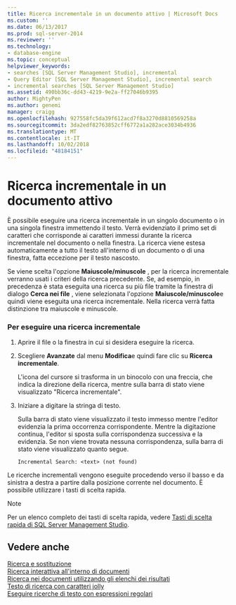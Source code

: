 ```yaml
---
title: Ricerca incrementale in un documento attivo | Microsoft Docs
ms.custom: ''
ms.date: 06/13/2017
ms.prod: sql-server-2014
ms.reviewer: ''
ms.technology:
- database-engine
ms.topic: conceptual
helpviewer_keywords:
- searches [SQL Server Management Studio], incremental
- Query Editor [SQL Server Management Studio], incremental search
- incremental searches [SQL Server Management Studio]
ms.assetid: 490bb36c-dd43-4219-9e2a-ff27046b9395
author: MightyPen
ms.author: genemi
manager: craigg
ms.openlocfilehash: 927558fc5da39f612acd7f8a3270d8810569258a
ms.sourcegitcommit: 3da2edf82763852cff6772a1a282ace3034b4936
ms.translationtype: MT
ms.contentlocale: it-IT
ms.lasthandoff: 10/02/2018
ms.locfileid: "48184151"
---
```

# <a name="search-an-active-document-incrementally"></a>Ricerca incrementale in un documento attivo
  È possibile eseguire una ricerca incrementale in un singolo documento o in una singola finestra immettendo il testo. Verrà evidenziato il primo set di caratteri che corrisponde ai caratteri immessi durante la ricerca incrementale nel documento o nella finestra. La ricerca viene estesa automaticamente a tutto il testo all'interno di un documento o di una finestra, fatta eccezione per il testo nascosto.  
  
 Se viene scelta l'opzione **Maiuscole/minuscole** , per la ricerca incrementale verranno usati i criteri della ricerca precedente. Se, ad esempio, in precedenza è stata eseguita una ricerca su più file tramite la finestra di dialogo **Cerca nei file** , viene selezionata l'opzione **Maiuscole/minuscole**e quindi viene eseguita una ricerca incrementale. Nella ricerca verrà fatta distinzione tra maiuscole e minuscole.  
  
### <a name="to-search-incrementally"></a>Per eseguire una ricerca incrementale  
  
1.  Aprire il file o la finestra in cui si desidera eseguire la ricerca.  
  
2.  Scegliere **Avanzate** dal menu **Modifica**e quindi fare clic su **Ricerca incrementale**.  
  
     L'icona del cursore si trasforma in un binocolo con una freccia, che indica la direzione della ricerca, mentre sulla barra di stato viene visualizzato "Ricerca incrementale".  
  
3.  Iniziare a digitare la stringa di testo.  
  
     Sulla barra di stato viene visualizzato il testo immesso mentre l'editor evidenzia la prima occorrenza corrispondente. Mentre la digitazione continua, l'editor si sposta sulla corrispondenza successiva e la evidenzia. Se non viene trovata nessuna corrispondenza, sulla barra di stato viene visualizzato quanto segue.  
  
    ```  
    Incremental Search: <text> (not found)  
    ```  
  
 Le ricerche incrementali vengono eseguite procedendo verso il basso e da sinistra a destra a partire dalla posizione corrente nel documento. È possibile utilizzare i tasti di scelta rapida.  
  
> [!NOTE]  
>  Per un elenco completo dei tasti di scelta rapida, vedere [Tasti di scelta rapida di SQL Server Management Studio](../../ssms/sql-server-management-studio-keyboard-shortcuts.md).  
  
## <a name="see-also"></a>Vedere anche  
 [Ricerca e sostituzione](search-and-replace.md)   
 [Ricerca interattiva all'interno di documenti](search-documents-interactively.md)   
 [Ricerca nei documenti utilizzando gli elenchi dei risultati](search-documents-using-results-lists.md)   
 [Testo di ricerca con caratteri jolly](search-text-with-wildcards.md)   
 [Eseguire ricerche di testo con espressioni regolari](search-text-with-regular-expressions.md)  
  
  
